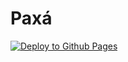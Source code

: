 # Paxá

[![Deploy to Github Pages](https://github.com/sistematico/paxa.dev/actions/workflows/cd.yml/badge.svg)](https://github.com/sistematico/paxa.dev/actions/workflows/cd.yml)